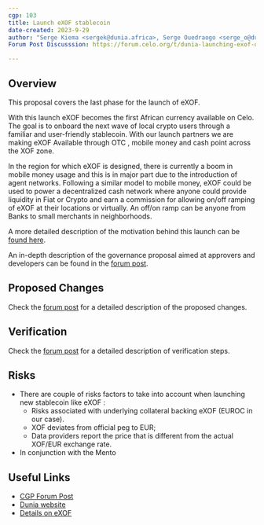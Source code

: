 ```yaml
---
cgp: 103
title: Launch eXOF stablecoin
date-created: 2023-9-29
author: "Serge Kiema <sergek@dunia.africa>, Serge Ouedraogo <serge_o@dunia.africa>"
Forum Post Discusssion: https://forum.celo.org/t/dunia-launching-exof-on-celo/6261/1

---
```


## Overview

This proposal covers the last phase for the launch of eXOF.

With this launch eXOF becomes the first African currency available on Celo. The goal is to onboard the next wave of local crypto users through a familiar and user-friendly stablecoin. With our launch partners we are making eXOF Available through OTC , mobile money and cash point across the XOF zone.
 
In the region for which eXOF is designed, there is currently a boom in mobile money usage and this is in major part due to the introduction of agent networks. Following a similar model to mobile money, eXOF could be used to power a decentralized cash network where anyone could provide liquidity in Fiat or Crypto and earn a commission for allowing on/off ramping of eXOF at their locations or virtually. An off/on ramp can be anyone from Banks to small merchants in neighborhoods.

A more detailed description of the motivation behind this launch can be [found here](https://docs.google.com/document/d/1kb_UmcOP6VuAUMUpn_emP86qjS5I48m-et6mj24VrgM/edit?usp=sharing). 

An in-depth description of the governance proposal aimed at approvers and developers can be found in the [forum post](https://forum.celo.org/t/dunia-launching-exof-on-celo/6261/11).


## Proposed Changes

Check the [forum post](https://forum.celo.org/t/dunia-launching-exof-on-celo/6261/11) for a detailed description of the proposed changes.

## Verification

Check the [forum post](https://forum.celo.org/t/dunia-launching-exof-on-celo/6261/11) for a detailed description of verification steps.


## Risks

- There are couple of risks factors to take into account when launching new stablecoin like eXOF :
  - Risks associated with underlying collateral backing eXOF (EUROC in our case).
  - XOF deviates from official peg to EUR;
  - Data providers report the price that is different from the actual XOF/EUR exchange rate.
- In conjunction with the Mento


## Useful Links

- [CGP Forum Post](https://forum.celo.org/t/dunia-launching-exof-on-celo/6261/1)
- [Dunia website](https://www.dunia.africa/)
- [Details on eXOF](https://docs.google.com/document/d/1kb_UmcOP6VuAUMUpn_emP86qjS5I48m-et6mj24VrgM/edit?usp=sharing)
